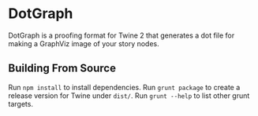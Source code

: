 # DotGraph

DotGraph is a proofing format for Twine 2 that generates a dot file for making a GraphViz image of your story nodes.

## Building From Source

Run `npm install` to install dependencies.  Run `grunt package` to create a release version for Twine under `dist/`.  Run `grunt --help` to list other grunt targets.

